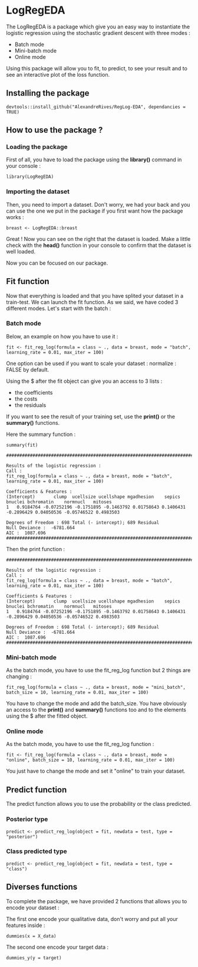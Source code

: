 # LogRegEDA
The LogRegEDA is a package which give you an easy way to instantiate the logistic regression using the stochastic gradient descent
with three modes :

- Batch mode
- Mini-batch mode
- Online mode

Using this package will allow you to fit, to predict, to see your result and to see an interactive plot of the loss function.

Installing the package
-----------------------

	devtools::install_github("AlexandreRives/RegLog-EDA", dependancies = TRUE)
	
How to use the package ?
------------------------
### Loading the package

First of all, you have to load the package using the **library()** command in your console :

	library(LogRegEDA)
### Importing the dataset

Then, you need to import a dataset. Don't worry, we had your back and you can use the one we put in the package if you first want how the package works :

	breast <- LogRegEDA::breast

Great ! Now you can see on the right that the dataset is loaded. Make a little check with the **head()** function in your console to confirm that the dataset is well loaded.

Now you can be focused on our package.

Fit function
------------------------

Now that everything is loaded and that you have splited your dataset in a train-test. We can launch the fit function.
As we said, we have coded 3 different modes. Let's start with the batch :

### Batch mode

Below, an example on how you have to use it :

	fit <- fit_reg_log(formula = class ~ ., data = breast, mode = "batch", learning_rate = 0.01, max_iter = 100)

One option can be used if you want to scale your dataset :
normalize : FALSE by default.

Using the $ after the fit object can give you an access to 3 lists :
 - the coefficients
 - the costs
 - the residuals

If you want to see the result of your training set, use the **print()** or the **summary()** functions.

Here the summary function :

	summary(fit)
	
	############################################################################################################### 

	Results of the logistic regression : 
	Call : 
	fit_reg_log(formula = class ~ ., data = breast, mode = "batch", learning_rate = 0.01, max_iter = 100)
	
	Coefficients & Features : 
  	(Intercept)       clump  ucellsize ucellshape mgadhesion    sepics    bnuclei bchromatin    normnucl   mitoses
	1   0.9184764 -0.07252196 -0.1751895 -0.1463792 0.01758643 0.1406431 -0.2896429 0.04050536 -0.05746522 0.4983503

	Degrees of Freedom : 698 Total (- intercept); 689 Residual
	Null Deviance :  -6781.664 
	AIC :  1087.696 
	###############################################################################################################


Then the print function :

	############################################################################################################### 

	Results of the logistic regression : 
	Call : 
	fit_reg_log(formula = class ~ ., data = breast, mode = "batch", learning_rate = 0.01, max_iter = 100)

	Coefficients & Features : 
  	(Intercept)       clump  ucellsize ucellshape mgadhesion    sepics    bnuclei bchromatin    normnucl   mitoses
	1   0.9184764 -0.07252196 -0.1751895 -0.1463792 0.01758643 0.1406431 -0.2896429 0.04050536 -0.05746522 0.4983503

	Degrees of Freedom : 698 Total (- intercept); 689 Residual
	Null Deviance :  -6781.664 
	AIC :  1087.696 
	############################################################################################################### 
	
### Mini-batch mode

As the batch mode, you have to use the fit_reg_log function but 2 things are changing :

	fit_reg_log(formula = class ~ ., data = breast, mode = "mini_batch", batch_size = 10, learning_rate = 0.01, max_iter = 100)
	
You have to change the mode and add the batch_size.
You have obviously an access to the **print()** and **summary()** functions too and to the elements using the $ after the fitted object.

### Online mode

As the batch mode, you have to use the fit_reg_log function :

	fit <- fit_reg_log(formula = class ~ ., data = breast, mode = "online", batch_size = 10, learning_rate = 0.01, max_iter = 100)

You just have to change the mode and set it "online" to train your dataset.


Predict function
------------------------

The predict function allows you to use the probability or the class predicted.

### Posterior type

	predict <- predict_reg_log(object = fit, newdata = test, type = "posterior")
	
### Class predicted type

	predict <- predict_reg_log(object = fit, newdata = test, type = "class")


Diverses functions
------------------------

To complete the package, we have provided 2 functions that allows you to encode your dataset :

The first one encode your qualitative data, don't worry and put all your features inside :

	dummies(x = X_data)

The second one encode your target data :

	dummies_y(y = target)
